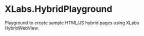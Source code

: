# XLabs.HybridPlayground
Playground to create sample HTML/JS hybrid pages using XLabs HybridWebView.
